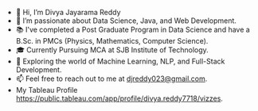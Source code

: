 - 👋 Hi, I’m Divya Jayarama Reddy
- 👀 I’m passionate about Data Science, Java, and Web Development.
- 📚 I've completed a Post Graduate Program in Data Science and have a B.Sc. in PMCs (Physics, Mathematics, Computer Science).
- 🎓 Currently Pursuing MCA at SJB Institute of Technology.
- 🚀 Exploring the world of Machine Learning, NLP, and Full-Stack Development.
- 📫 Feel free to reach out to me at djreddy023@gmail.com.
- My Tableau Profile https://public.tableau.com/app/profile/divya.reddy7718/vizzes.


<!---
divyareddy083/divyareddy083 is a ✨ special ✨ repository because its `README.md` (this file) appears on your GitHub profile.
You can click the Preview link to take a look at your changes.
--->
